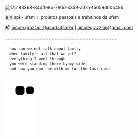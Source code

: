 ![175183368-84dffe8b-780d-4359-a37a-f5059d00b495](https://github.com/user-attachments/assets/cb466d5e-4821-434f-ad1b-e4be8c98e738)

:brazil: spi - ufsm
:sparkles: projetos pessoais e trabalhos da ufsm

:mailbox_with_mail: nicole.grazzioli@acad.ufsm.br | nicolegrazzioli@gmail.com

=======================================


```
  how can we not talk about family
  when family's all that we got?
  everything I went through
  you were standing there by my side
  and now you gon' be with me for the last ride
```

![Snake animation](https://github.com/nicolegg13/nicolegg13/blob/output/github-contribution-grid-snake.svg)

